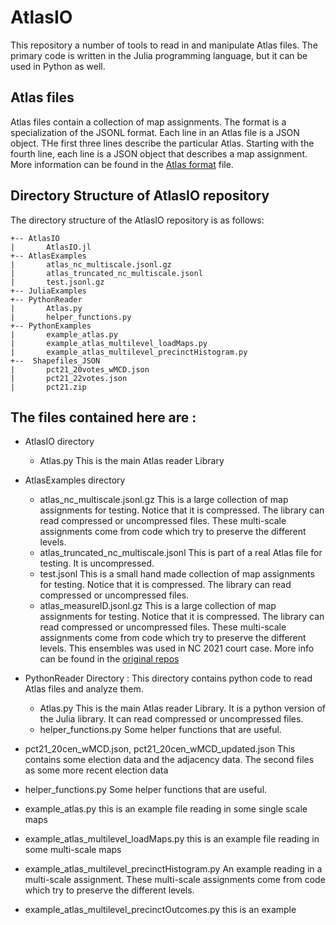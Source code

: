 # AtlasIO

This repository a number of tools to read in and manipulate Atlas files. The primary code is written in the Julia programming language, but it can be used in Python as well.

## Atlas files
    
Atlas files contain a collection of map assignments. The format is a specialization of the JSONL format. Each line in an Atlas file is a JSON object. THe first three lines describe the particular Atlas. Starting with the fourth line, each line is a JSON object that describes a map assignment. More information can be found in the [Atlas format](atlas_format.md) file.  

## Directory Structure of AtlasIO repository
The directory structure of the AtlasIO repository is as follows:

```
+-- AtlasIO
|       AtlasIO.jl
+-- AtlasExamples
|       atlas_nc_multiscale.jsonl.gz
|       atlas_truncated_nc_multiscale.jsonl
|       test.jsonl.gz
+-- JuliaExamples
+-- PythonReader
|       Atlas.py
|       helper_functions.py
+-- PythonExamples
|       example_atlas.py
|       example_atlas_multilevel_loadMaps.py
|       example_atlas_multilevel_precinctHistogram.py
+--  Shapefiles_JSON
|       pct21_20votes_wMCD.json
|       pct21_22votes.json
|       pct21.zip    
```
## The files contained here are : 
* AtlasIO directory
    - Atlas.py
        This is the main Atlas reader Library 
* AtlasExamples directory
    - atlas_nc_multiscale.jsonl.gz
        This is a large collection of map assignments for testing. Notice that it is compressed. The library can read compressed or uncompressed files. These multi-scale assignments come from code which try to preserve the different levels.
    - atlas_truncated_nc_multiscale.jsonl
        This is part of a real Atlas file for testing. It is uncompressed. 
    - test.jsonl
        This is a small hand made collection of map assignments for testing. Notice that it is compressed. The library can read compressed or uncompressed files.
    - atlas_measureID.jsonl.gz
        This is a large collection of map assignments for testing. Notice that it is compressed. The library can read compressed or uncompressed files. These multi-scale assignments come from code which try to preserve the different levels. This ensembles was used in NC 2021 court case. More info can be found in the [original repos](https://git.math.duke.edu/gitlab/gjh/ncanalysis2020/-/tree/main/ensembles/congressional)   
* PythonReader Directory : This directory contains python code to read Atlas files and analyze them.
    - Atlas.py
        This is the main Atlas reader Library. It is a python version of the Julia library. It can read compressed or uncompressed files.
    - helper_functions.py
        Some helper functions that are useful.

* pct21_20cen_wMCD.json, pct21_20cen_wMCD_updated.json
    This contains some election data and the adjacency data. The second files as some more recent election data

* helper_functions.py 
    Some helper functions that are useful.

* example_atlas.py
    this is an example file reading in some single scale maps

* example_atlas_multilevel_loadMaps.py
    this is an example file reading in some multi-scale maps

* example_atlas_multilevel_precinctHistogram.py
    An example reading in a multi-scale assignment. These multi-scale assignments come from code which try to preserve the different levels.

* example_atlas_multilevel_precinctOutcomes.py
    this is an example 
    



